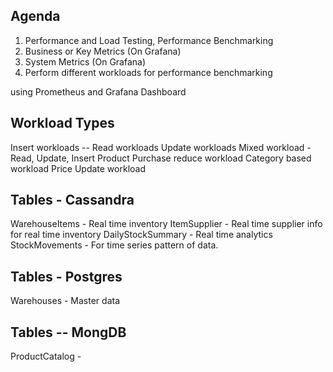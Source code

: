 Agenda
-------
1. Performance and Load Testing, Performance Benchmarking
2. Business or Key Metrics (On Grafana)
3. System Metrics (On Grafana)
4. Perform different workloads for performance benchmarking

using Prometheus and Grafana Dashboard

Workload Types
------------------
Insert workloads  -- 
Read workloads
Update workloads
Mixed workload - Read, Update, Insert
Product Purchase reduce workload
Category based workload
Price Update workload

Tables - Cassandra
-------------------
WarehouseItems - Real time inventory
ItemSupplier - Real time supplier info for real time inventory
DailyStockSummary - Real time analytics
StockMovements - For time series pattern of data.

Tables - Postgres
-------------------
Warehouses - Master data

Tables -- MongDB
-------------------------
ProductCatalog - 
